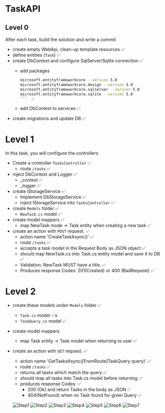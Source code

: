 # TaskAPI
## Level 0

After each task, build the solution and write a commit

- create empty WebApi, clean-up template resources ✅
- define entities (`Task`) ✅
- create DbContext and configure SqlServer/Sqlite connection ✅
    - add packages
        
        ```bash
        microsoft.entityframeworkcore --version 5.0
        microsoft.entityframeworkcore.design --version 5.0
        microsoft.entityframeworkcore.sqlserver --version 5.0
        microsoft.entityframeworkcore.sqlite --version 5.0
        ```  ✅
        
    - add DbContext to services  ✅
- create migrations and update DB  ✅

# Level 1

In this task, you will configure the controllers

- Create a controller `TasksController` ✅
    - route `/tasks` ✅
- inject DbContext and Logger ✅
    - _context  ✅
    - _logger  ✅
- create IStorageService ✅
    - Implement DbStorageService ✅
    - inject IStorageService into `TasksController` ✅
- create `Models` folder ✅
    - `NewTask.cs` model ✅
- create model mappers ✅
    - map NewTask mode → Task entity when creating a new task ✅
- create an action with `POST` request. ✅
    - action name 'CreateTaskAsync()' ✅
    - route `/tasks` ✅
    - accepts a task model in the Request Body as JSON object ✅
    - should map NewTask.cs into Task.cs entity model and save it to DB ✅
    - Validation: NewTask MUST have a title. ✅
    - Produces response Codes: 201(Created) or 400 (BadRequest) ✅

# Level 2

- create these models under `Models` folder ✅
    - `Task.cs` model ✅s 
    - `TaskQuery.cs` model ✅
- create model mappers
    - map Task entity → Task model when returning to user ✅
- create an action with `GET` request. ✅
    - action name 'GetTasksAsync([FromRoute]TaskQuery query)' ✅
    - route `/tasks` ✅
    - returns all tasks which match the query ✅
    - should map all tasks into Task.cs model before returning ✅
    - produces response Codes: ✅
        - 200 (Ok) and return Tasks in the body as JSON ✅
        - 404(NotFound) when no Task found for given Query ✅
  
  ![Step1](../Task/Images/Screen%20Shot%202021-11-12%20at%2019.37.04.png)
  ![Step2](../Task/Images/Screen%20Shot%202021-11-12%20at%2019.37.53.png)
  ![Step3](../Task/Images/Screen%20Shot%202021-11-12%20at%2019.38.02.png)
  ![Step4](../Task/Images/Screen%20Shot%202021-11-12%20at%2019.38.12.png)
  ![Step5](../Task/Images/Screen%20Shot%202021-11-12%20at%2019.38.22.png)
  ![Step6](../Task/Images/Screen%20Shot%202021-11-12%20at%2019.37.31.png)
  ![Step7](../Task/Images/Screen%20Shot%202021-11-12%20at%2019.37.38.png)
